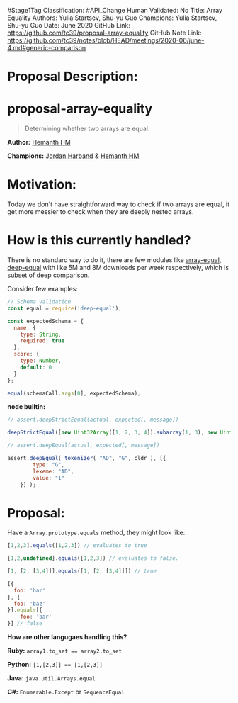#Stage1Tag
Classification: #API_Change
Human Validated: No
Title: Array Equality
Authors: Yulia Startsev, Shu-yu Guo
Champions: Yulia Startsev, Shu-yu Guo
Date: June 2020
GitHub Link: https://github.com/tc39/proposal-array-equality
GitHub Note Link: https://github.com/tc39/notes/blob/HEAD/meetings/2020-06/june-4.md#generic-comparison

# Proposal Description:
# proposal-array-equality
> Determining whether two arrays are equal.

__Author:__ [Hemanth HM](https://github.com/hemanth)

__Champions:__ [Jordan Harband](https://github.com/ljharb) & [Hemanth HM](https://github.com/hemanth)

# Motivation:

Today we don't have straightforward way to check if two arrays are equal, it get more messier to check when they are deeply nested arrays.

# How is this currently handled?

There is no standard way to do it, there are few modules like [array-equal](https://www.npmjs.com/package/array-equal), [deep-equal](https://www.npmjs.com/package/deep-equal) with like 5M and 8M downloads per week respectively, which is subset of deep comparison.

Consider few examples:

```js
// Schema validation
const equal = require('deep-equal');

const expectedSchema = {
  name: {
    type: String,
    required: true
  },
  score: {
    type: Number,
    default: 0
  }
};

equal(schemaCall.args[0], expectedSchema);

```

__node builtin:__

```js
// assert.deepStrictEqual(actual, expected[, message])

deepStrictEqual([new Uint32Array([1, 2, 3, 4]).subarray(1, 3), new Uint32Array([2, 3])]);
```

```js
// assert.deepEqual(actual, expected[, message])

assert.deepEqual( tokenizer( "AD", "G", cldr ), [{
		type: "G",
		lexeme: "AD",
		value: "1"
	}] );
```

# Proposal:

Have a `Array.prototype.equals` method, they might look like:

```js
[1,2,3].equals([1,2,3]) // evaluates to true

[1,2,undefined].equals([1,2,3]) // evaluates to false.
```

```js
[1, [2, [3,4]]].equals([1, [2, [3,4]]]) // true
```

```js
[{
  foo: 'bar'
}, {
  foo: 'baz'
}].equals[{
    foo: 'bar'
}] // false

```

__How are other langugaes handling this?__

__Ruby:__ `array1.to_set == array2.to_set`

__Python:__ `[1,[2,3]] == [1,[2,3]]`

__Java:__ `java.util.Arrays.equal`

__C#:__ `Enumerable.Except` or `SequenceEqual`
